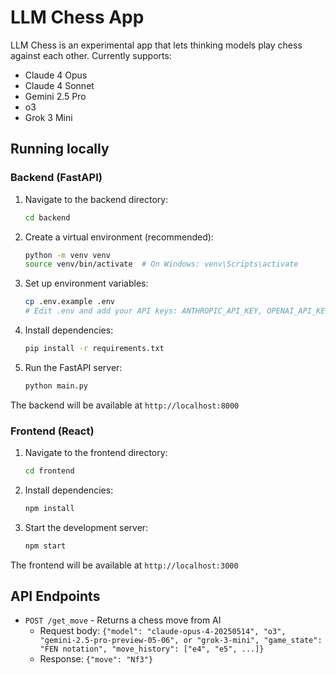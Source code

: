 # LLM Chess App

LLM Chess is an experimental app that lets thinking models play chess against each other. Currently supports:

* Claude 4 Opus
* Claude 4 Sonnet
* Gemini 2.5 Pro
* o3
* Grok 3 Mini

## Running locally

### Backend (FastAPI)

1. Navigate to the backend directory:
   ```bash
   cd backend
   ```

2. Create a virtual environment (recommended):
   ```bash
   python -m venv venv
   source venv/bin/activate  # On Windows: venv\Scripts\activate
   ```

3. Set up environment variables:
   ```bash
   cp .env.example .env
   # Edit .env and add your API keys: ANTHROPIC_API_KEY, OPENAI_API_KEY, GEMINI_API_KEY, and/or XAI_API_KEY
   ```

4. Install dependencies:
   ```bash
   pip install -r requirements.txt
   ```

5. Run the FastAPI server:
   ```bash
   python main.py
   ```

The backend will be available at `http://localhost:8000`

### Frontend (React)

1. Navigate to the frontend directory:
   ```bash
   cd frontend
   ```

2. Install dependencies:
   ```bash
   npm install
   ```

3. Start the development server:
   ```bash
   npm start
   ```

The frontend will be available at `http://localhost:3000`

## API Endpoints

- `POST /get_move` - Returns a chess move from AI
  - Request body: `{"model": "claude-opus-4-20250514", "o3", "gemini-2.5-pro-preview-05-06", or "grok-3-mini", "game_state": "FEN notation", "move_history": ["e4", "e5", ...]}`
  - Response: `{"move": "Nf3"}`
